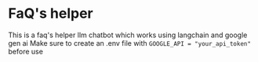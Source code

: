 # FaQ's helper 
This is a faq's helper llm chatbot which works using langchain and google gen ai
Make sure to create an .env file with `GOOGLE_API = "your_api_token"` before use 
